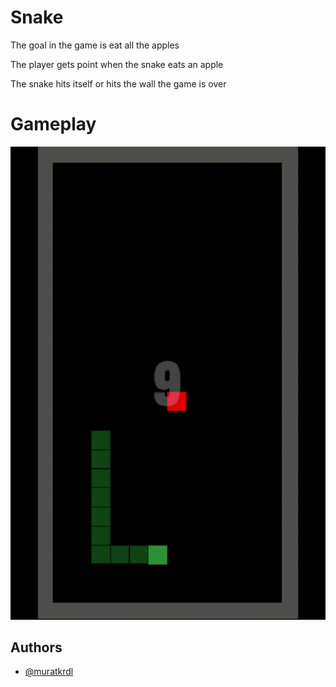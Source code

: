 
# Snake

The goal in the game is eat all the apples

The player gets point when the snake eats an apple

The snake hits itself or hits the wall the game is over


# Gameplay

<img src="https://github.com/muratkrdl/Snake/blob/main/Gameplay.gif" width="auto">

## Authors

- [@muratkrdl](https://github.com/muratkrdl)

